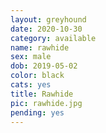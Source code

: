```yaml
---
layout: greyhound
date: 2020-10-30
category: available
name: rawhide
sex: male
dob: 2019-05-02
color: black
cats: yes
title: Rawhide
pic: rawhide.jpg
pending: yes
---
```


